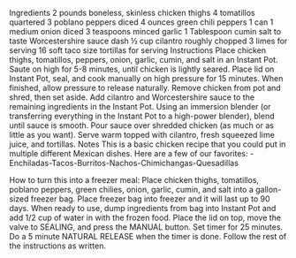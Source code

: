Ingredients
2 pounds boneless, skinless chicken thighs
4 tomatillos quartered
3 poblano peppers diced
4 ounces green chili peppers 1 can
1 medium onion diced
3 teaspoons minced garlic
1 Tablespoon cumin
salt to taste
Worcestershire sauce dash
½ cup cilantro roughly chopped
3 limes for serving
16 soft taco size tortillas for serving
Instructions
Place chicken thighs, tomatillos, peppers, onion, garlic, cumin, and salt in an Instant Pot. Saute on high for 5-8 minutes, until chicken is lightly seared. Place lid on Instant Pot, seal, and cook manually on high pressure for 15 minutes. When finished, allow pressure to release naturally.
Remove chicken from pot and shred, then set aside.
Add cilantro and Worcestershire sauce to the remaining ingredients in the Instant Pot. Using an immersion blender (or transferring everything in the Instant Pot to a high-power blender), blend until sauce is smooth. Pour sauce over shredded chicken (as much or as little as you want).
Serve warm topped with cilantro, fresh squeezed lime juice, and tortillas.
Notes
This is a basic chicken recipe that you could put in multiple different Mexican dishes. Here are a few of our favorites:
-Enchiladas-Tacos-Burritos-Nachos-Chimichangas-Quesadillas
 
How to turn this into a freezer meal:
Place chicken thighs, tomatillos, poblano peppers, green chilies, onion, garlic, cumin, and salt into a gallon-sized freezer bag. Place freezer bag into freezer and it will last up to 90 days.
When ready to use, dump ingredients from bag into Instant Pot and add 1/2 cup of water in with the frozen food. Place the lid on top, move the valve to SEALING, and press the MANUAL button. Set timer for 25 minutes. Do a 5 minute NATURAL RELEASE when the timer is done. Follow the rest of the instructions as written.